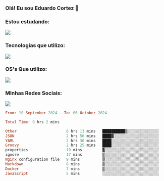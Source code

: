 ### Olá! Eu sou Eduardo Cortez 🤙


### Estou estudando: 

<p align="left">
  <a href="https://skillicons.dev">
    <img src="https://skillicons.dev/icons?i=kubernetes,terraform" />
  </a>
</p>

### Tecnologias que utilizo: 

<p align="left">
  <a href="https://skillicons.dev">
    <img src="https://skillicons.dev/icons?i=docker,mysql,postgres,git,aws,bash,jenkins,figma,grafana,nginx,notion,prometheus" />
  </a>
</p>

### OS's Que utilizo:

<p align="left">
  <a href="https://skillicons.dev">
    <img src="https://skillicons.dev/icons?i=linux,debian,ubuntu,apple,windows" />
  </a>
</p>

### MInhas Redes Sociais:

<p align="left">
  <a href="https://skillicons.dev">
    <img src="https://skillicons.dev/icons?i=linkedin,github" />
  </a>
</p>

<!--START_SECTION:waka-->

```haskell
From: 19 September 2024 - To: 06 October 2024

Total Time: 9 hrs 2 mins

Other                      6 hrs 13 mins   ██████████▒░░░░░░░░░░░░░░   40.79 %
JSON                       2 hrs 56 mins   ████▓░░░░░░░░░░░░░░░░░░░░   19.22 %
YAML                       2 hrs 30 mins   ████░░░░░░░░░░░░░░░░░░░░░   16.44 %
Groovy                     2 hrs 25 mins   ████░░░░░░░░░░░░░░░░░░░░░   15.85 %
properties                 19 mins         ▓░░░░░░░░░░░░░░░░░░░░░░░░   02.16 %
ignore                     17 mins         ▒░░░░░░░░░░░░░░░░░░░░░░░░   01.89 %
Nginx configuration file   9 mins          ▒░░░░░░░░░░░░░░░░░░░░░░░░   01.02 %
Markdown                   8 mins          ▒░░░░░░░░░░░░░░░░░░░░░░░░   00.93 %
Docker                     7 mins          ▒░░░░░░░░░░░░░░░░░░░░░░░░   00.86 %
JavaScript                 5 mins          ░░░░░░░░░░░░░░░░░░░░░░░░░   00.57 %
```

<!--END_SECTION:waka-->
